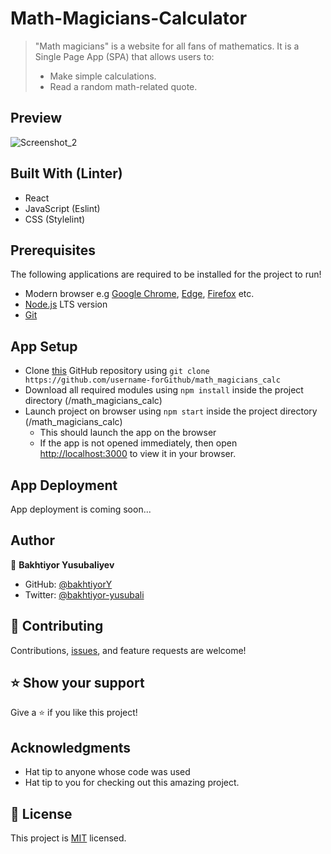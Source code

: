 
# Math-Magicians-Calculator

> "Math magicians" is a website for all fans of mathematics. It is a Single Page App (SPA) that allows users to:
> - Make simple calculations.
> - Read a random math-related quote.

## Preview
![Screenshot_2](https://user-images.githubusercontent.com/104260002/189411983-4eda94b0-17e3-497f-9643-e74b2aa629d9.jpg)

## Built With (Linter)
- React
- JavaScript (Eslint)
- CSS (Stylelint)

## Prerequisites
The following applications are required to be installed for the project to run!
- Modern browser e.g [Google Chrome](https://www.google.com/chrome/), [Edge](https://www.microsoft.com/en-us/edge?r=1), [Firefox](https://www.mozilla.org/en-US/exp/firefox/new/) etc.
- [Node.js](https://nodejs.org/en/download/) LTS version
- [Git](https://git-scm.com/downloads)

## App Setup
- Clone [this](https://github.com/username-forGithub/math_magicians_calc) GitHub repository using `git clone https://github.com/username-forGithub/math_magicians_calc`
- Download all required modules using `npm install` inside the project directory (/math_magicians_calc)
- Launch project on browser using `npm start` inside the project directory (/math_magicians_calc)
  - This should launch the app on the browser
  - If the app is not opened immediately, then open [http://localhost:3000](http://localhost:3000) to view it in your browser.

## App Deployment
App deployment is coming soon...


## Author
👤 **Bakhtiyor Yusubaliyev**
- GitHub: [@bakhtiyorY](https://github.com/githubhandle)
- Twitter: [@bakhtiyor-yusubali](https://twitter.com/twitterhandle)

## 🤝 Contributing

Contributions, [issues](https://github.com/username-forGithub/math_magicians_calc/issues), and feature requests are welcome!

## ⭐️ Show your support

Give a ⭐️ if you like this project!

## Acknowledgments

- Hat tip to anyone whose code was used
- Hat tip to you for checking out this amazing project.

## 📝 License

This project is [MIT](./MIT.md) licensed.
